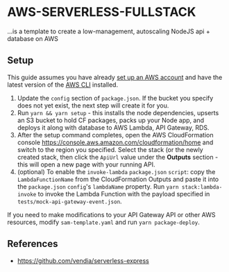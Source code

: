 # AWS-SERVERLESS-FULLSTACK

...is a template to create a low-management, autoscaling NodeJS api + database on AWS

## Setup

This guide assumes you have already [set up an AWS account](http://docs.aws.amazon.com/AmazonSimpleDB/latest/DeveloperGuide/AboutAWSAccounts.html) and have the latest version of the [AWS CLI](https://aws.amazon.com/cli/) installed.

1. Update the `config` section of `package.json`. If the bucket you specify does not yet exist, the next step will create it for you.
2. Run `yarn && yarn setup` - this installs the node dependencies, upserts an S3 bucket to hold CF packages, packs up your Node app, and deploys it along with database to AWS Lambda, API Gateway, RDS.
3. After the setup command completes, open the AWS CloudFormation console https://console.aws.amazon.com/cloudformation/home and switch to the region you specified. Select the stack (or the newly created stack, then click the `ApiUrl` value under the __Outputs__ section - this will open a new page with your running API.
4. (optional) To enable the `invoke-lambda` `package.json` `script`: copy the `LambdaFunctionName` from the CloudFormation Outputs and paste it into the `package.json` `config`'s `lambdaName` property. Run `yarn stack:lambda-invoke` to invoke the Lambda Function with the payload specified in `tests/mock-api-gateway-event.json`.

If you need to make modifications to your API Gateway API or other AWS resources, modify `sam-template.yaml` and run `yarn package-deploy`.

## References

- https://github.com/vendia/serverless-express